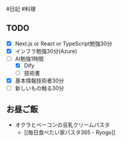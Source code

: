 #日記 #料理 

## TODO
- [x] Next.js or React or TypeScript勉強30分
- [x] インフラ勉強30分(Azure)
- [ ] AI勉強1時間
	- [x] Dify
	- [ ] 技術書
- [x] 基本情報技術者30分
- [ ] 新しいもの触る30分

## お昼ご飯
- オクラとベーコンの豆乳クリームパスタ
	- [[毎日食べたい家パスタ365 - Ryogo]]